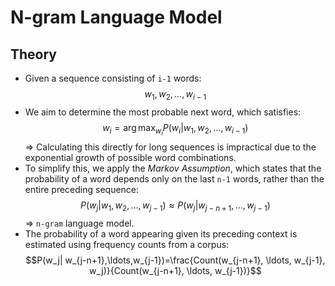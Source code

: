 # N-gram Language Model 
## Theory
* Given a sequence consisting of `i-1` words: $$w_1,w_2,\ldots,w_{i-1}$$
* We aim to determine the most probable next word, which satisfies: $$w_{i} = \arg\max_{w_{i}} P(w_i|w_1, w_2,\ldots,w_{i-1})$$ 
=> Calculating this directly for long sequences is impractical due to the exponential growth of possible word combinations.
* To simplify this, we apply the *Markov Assumption*, which states that the probability of a word depends only on the last `n-1` words, rather than the entire preceding sequence: $$P(w_j | w_1,w_2,\ldots,w_{j-1}) \approx P(w_j| w_{j-n+1},\ldots,w_{j-1})$$
=> `n-gram` language model.
* The probability of a word appearing given its preceding context is estimated using frequency counts from a corpus: $$P(w_j| w_{j-n+1},\ldots,w_{j-1})=\frac{Count(w_{j-n+1}, \ldots, w_{j-1}, w_j)}{Count(w_{j-n+1}, \ldots, w_{j-1})}$$